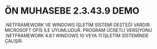 # ÖN MUHASEBE 2.3.43.9 DEMO
.NETFRAMEWORK VE WINDOWS İŞLETİM SİSTEMİ DESTEĞİ VARDIR.
MICROSOFT OFİS İLE UYUMLUDUR.
PROGRAM ÜCRETLİ VERSİYONU .NETFRAMEWORK 4.8.1 WINDOWS 10 VEYA 11 İŞLETİM SİSTEMİNDE ÇALIŞIR.
